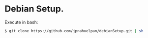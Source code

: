 # Debian Setup.

Execute in bash:
```bash
$ git clone https://github.com/jpnahuelpan/debianSetup.git | sh
```